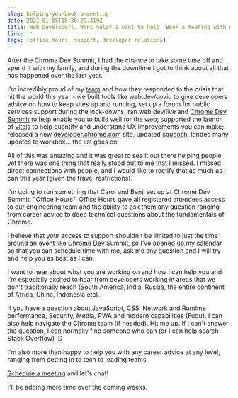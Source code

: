 ```yaml
---
slug: helping-you-book-a-meeting
date: 2021-01-05T18:30:29.419Z
title: Web Developers. Want help? I want to help. Book a meeting with me.
link: ''
tags: [office hours, support, developer relations]
---
```


After the Chrome Dev Summit, I had the chance to take some time off and spend it with my family, and during the downtime I got to think about all that has happened over the last year.

I'm incredibly proud of my [team](https://twitter.com/ChromiumDev) and how they responded to the crisis that hit the world this year - we built tools like web.dev/covid to give developers advice on how to keep sites up and running, set up a forum for public services support during the lock-downs; ran web.dev/live and [Chrome Dev Summit](https://developer.chrome.com/devsummit/) to help enable you to build well for the web; supported the launch of [vitals](https://web.dev/vitals/) to help quantify and understand UX improvements you can make; released a new [developer.chrome.com](https://developer.chrome.com/) site, updated [squoosh](https://squoosh.app/), landed many updates to workbox... the list goes on.

All of this was amazing and it was great to see it out there helping people, yet there was one thing that really stood out to me that I missed. I missed direct connections with people, and I would like to rectify that as much as I can this year (given the travel restrictions).

I'm going to run something that Carol and Benji set up at Chrome Dev Summit: "Office Hours". Office Hours gave all registered attendees access to our engineering team and the ability to ask them any question ranging from career advice to deep technical questions about the fundamentals of Chrome.

I believe that your access to support shouldn't be limited to just the time around an event like Chrome Dev Summit, so I've opened up my calendar so that you can schedule time with me, ask me any question and I will try and help you as best as I can.

I want to hear about what you are working on and how I can help you and I'm especially excited to hear from developers working in areas that we don't traditionally reach (South America, India, Russia, the entire continent of Africa, China, Indonesia etc).

If you have a question about JavaScript, CSS, Network and Runtime performance, Security, Media, PWA and modern capabilities (Fugu). I can also help navigate the Chrome team (if needed). Hit me up. If I can't answer the question, I can normally find someone who can (or I can help search Stack Overflow) :D

I'm also more than happy to help you with any career advice at any level, ranging from getting in to tech to leading teams.

[Schedule a meeting](https://getchrome.withgoogle.com/schedule/paulkinlan?ln=en) and let's chat!

I'll be adding more time over the coming weeks.
